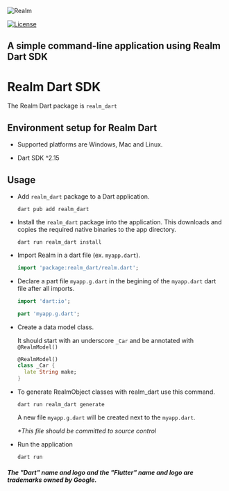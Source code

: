 ![Realm](https://github.com/realm/realm-dart/raw/master/logo.png)

[![License](https://img.shields.io/badge/License-Apache-blue.svg)](LICENSE)

## A simple command-line application using Realm Dart SDK

# Realm Dart SDK 

The Realm Dart package is `realm_dart`

## Environment setup for Realm Dart

* Supported platforms are Windows, Mac and Linux.

* Dart SDK ^2.15 

## Usage

* Add `realm_dart` package to a Dart application.

    ```
    dart pub add realm_dart
    ```

* Install the `realm_dart` package into the application. This downloads and copies the required native binaries to the app directory.

    ```
    dart run realm_dart install
    ``` 
* Import Realm in a dart file (ex. `myapp.dart`).

    ```dart
    import 'package:realm_dart/realm.dart';
    ```

* Declare a part file `myapp.g.dart` in the begining of the `myapp.dart` dart file after all imports.

    ```dart
    import 'dart:io';

    part 'myapp.g.dart';
    ```

* Create a data model class.

    It should start with an underscore `_Car` and be annotated with `@RealmModel()`

    ```dart
    @RealmModel()
    class _Car {
      late String make;
    }
    ```

* To generate RealmObject classes with realm_dart use this command.

    ```
    dart run realm_dart generate
    ```
    A new file `myapp.g.dart` will be created next to the `myapp.dart`.
    
    _*This file should be committed to source control_


*  Run the application

    ```
    dart run
    ```

##### The "Dart" name and logo and the "Flutter" name and logo are trademarks owned by Google. 

